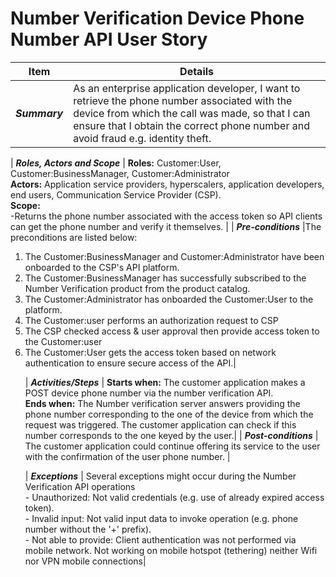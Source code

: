 # Number Verification Device Phone Number API User Story

| **Item** | **Details** |
| ---- | ------- |
| ***Summary*** | As an enterprise application developer, I want to retrieve the phone number associated with the device from which the call was made, so that I can ensure that I obtain the correct phone number and avoid fraud e.g. identity theft. |

| ***Roles, Actors and Scope*** | **Roles:** Customer:User, Customer:BusinessManager, Customer:Administrator<br> **Actors:** Application service providers, hyperscalers, application developers, end users, Communication Service Provider (CSP). <br> **Scope:**  <br>-Returns the phone number associated with the access token so API clients can get the phone number and verify it themselves. |
| ***Pre-conditions*** |The preconditions are listed below:<br><ol><li>The Customer:BusinessManager and Customer:Administrator have been onboarded to the CSP's API platform.</li><li>The Customer:BusinessManager has successfully subscribed to the Number Verification product from the product catalog.</li><li>The Customer:Administrator has onboarded the Customer:User to the platform.</li><li>The Customer:user performs an authorization request to CSP</li><li> The CSP checked access & user approval then provide access token to the Customer:user </li><li> The Customer:User gets the access token based on network authentication to ensure secure access of the API.|

| ***Activities/Steps*** | **Starts when:** The customer application makes a POST device phone number via the number verification API.<br>**Ends when:** The Number verification server answers providing the phone number corresponding to the one of the device from which the request was triggered. The customer application can check if this number corresponds to the one keyed by the user.|
| ***Post-conditions*** | The customer application could continue offering its service to the user with the confirmation of the user phone number.  |

| ***Exceptions*** | Several exceptions might occur during the Number Verification API operations<br>- Unauthorized: Not valid credentials (e.g. use of already expired access token).<br>- Invalid input: Not valid input data to invoke operation (e.g. phone number without the '+' prefix).<br>- Not able to provide: Client authentication was not performed via mobile network. Not working on mobile hotspot (tethering) neither Wifi nor VPN mobile connections|
